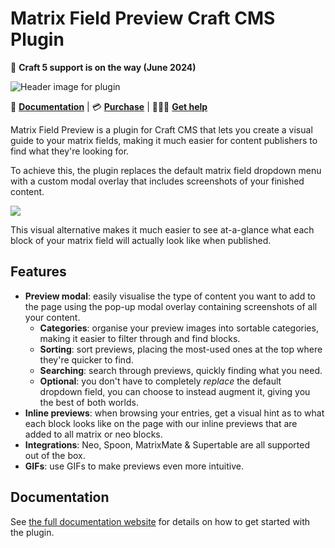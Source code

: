 # Matrix Field Preview Craft CMS Plugin

🚨 **Craft 5 support is on the way (June 2024)**

![Header image for plugin](https://craft-plugins-cdn.timmyomahony.com/website/matrix-field-preview/matrix-field-preview-plugin-header.png)

📓 [**Documentation**](https://craft-plugins.timmyomahony.com/matrix-field-preview?utm_source=github&utm_campaign=documentation-launch) | 💳 [**Purchase**](https://plugins.craftcms.com/matrix-field-preview?craft4) | 🤷🏻‍♂️ [**Get help**](https://craft-plugins.timmyomahony.com/matrix-field-preview/docs/get-help)

Matrix Field Preview is a plugin for Craft CMS that lets you create a visual guide to your matrix fields, making it much easier for content publishers to find what they're looking for.

To achieve this, the plugin replaces the default matrix field dropdown menu with a custom modal overlay that includes screenshots of your finished content.

![](https://craft-plugins-cdn.timmyomahony.com/website/matrix-field-preview/matrix-field-preview-video.gif)

This visual alternative makes it much easier to see at-a-glance what each block of your matrix field will actually look like when published.

## Features

- **Preview modal**: easily visualise the type of content you want to add to the page using the pop-up modal overlay containing screenshots of all your content.
  - **Categories**: organise your preview images into sortable categories, making it easier to filter through and find blocks.
  - **Sorting**: sort previews, placing the most-used ones at the top where they're quicker to find.
  - **Searching**: search through previews, quickly finding what you need.
  - **Optional**: you don't have to completely _replace_ the default dropdown field, you can choose to instead augment it, giving you the best of both worlds.
- **Inline previews**: when browsing your entries, get a visual hint as to what each block looks like on the page with our inline previews that are added to all matrix or neo blocks.
- **Integrations**: Neo, Spoon, MatrixMate & Supertable are all supported out of the box.
- **GIFs**: use GIFs to make previews even more intuitive.

## Documentation

See [the full documentation website](https://craft-plugins.timmyomahony.com/matrix-field-preview) for details on how to get started with the plugin.
